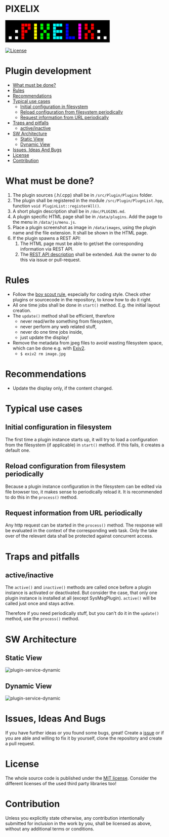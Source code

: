 # PIXELIX <!-- omit in toc -->
![PIXELIX](./images/LogoBlack.png)

[![License](https://img.shields.io/badge/license-MIT-blue.svg)](http://choosealicense.com/licenses/mit/)

# Plugin development <!-- omit in toc -->

- [What must be done?](#what-must-be-done)
- [Rules](#rules)
- [Recommendations](#recommendations)
- [Typical use cases](#typical-use-cases)
  - [Initial configuration in filesystem](#initial-configuration-in-filesystem)
  - [Reload configuration from filesystem periodically](#reload-configuration-from-filesystem-periodically)
  - [Request information from URL periodically](#request-information-from-url-periodically)
- [Traps and pitfalls](#traps-and-pitfalls)
  - [active/inactive](#activeinactive)
- [SW Architecture](#sw-architecture)
  - [Static View](#static-view)
  - [Dynamic View](#dynamic-view)
- [Issues, Ideas And Bugs](#issues-ideas-and-bugs)
- [License](#license)
- [Contribution](#contribution)

# What must be done?

1. The plugin sources (.h/.cpp) shall be in ```/src/Plugin/Plugins``` folder.
2. The plugin shall be registered in the module ```/src/Plugin/PlugnList.hpp```, function ```void PluginList::registerAll()```.
3. A short plugin description shall be in ```/doc/PLUGINS.md```.
4. A plugin specific HTML page shall be in ```/data/plugins```. Add the page to the menu in ```/data/js/menu.js```.
5. Place a plugin screenshot as image in ```/data/images```, using the plugin name and the file extension. It shall be shown in the HTML page.
6. If the plugin spawns a REST API:
   1. The HTML page must be able to get/set the corresponding information via REST API.
   2. The [REST API description](https://app.swaggerhub.com/apis/BlueAndi/Pixelix) shall be extended. Ask the owner to do this via issue or pull-request.

# Rules
* Follow the [boy scout rule](https://biratkirat.medium.com/step-8-the-boy-scout-rule-robert-c-martin-uncle-bob-9ac839778385#:~:text=The%20Boy%20Scouts%20have%20a,not%20add%20more%20smelling%20code.), especially for coding style. Check other plugins or sourcecode in the repository, to know how to do it right.
* All one time jobs shall be done in ```start()``` method. E.g. the initial layout creation.
* The ```update()``` method shall be efficient, therefore
  * never read/write something from filesystem,
  * never perform any web related stuff,
  * never do one time jobs inside,
  * just update the display!
* Remove the metadata from jpeg files to avoid wasting filesystem space, which can be done e.g. with [Exiv2](https://exiv2.org/).
  * ```$ exiv2 rm image.jpg```

# Recommendations
* Update the display only, if the content changed.

# Typical use cases

## Initial configuration in filesystem
The first time a plugin instance starts up, it will try to load a configuration from the filesystem (if applicable) in ```start()``` method. If this fails, it creates a default one.

## Reload configuration from filesystem periodically
Because a plugin instance configuration in the filesystem can be edited via file browser too, it makes sense to periodically reload it. It is recommended to do this in the ```process()``` method.

## Request information from URL periodically
Any http request can be started in the ```process()``` method. The response will be evaluated in the context of the corresponding web task. Only the take over of the relevant data shall be protected against concurrent access.

# Traps and pitfalls

## active/inactive
The ```active()``` and ```inactive()``` methods are called once before a plugin instance is activated or deactivated. But consider the case, that only one plugin instance is installed at all (except SysMsgPlugin). ```active()``` will be called just once and stays active.

Therefore if you need periodically stuff, but you can't do it in the ```update()``` method, use the ```process()``` method.

# SW Architecture

## Static View

![plugin-service-dynamic](http://www.plantuml.com/plantuml/proxy?cache=no&src=https://raw.githubusercontent.com/BlueAndi/esp-rgb-led-matrix/master/doc/design/plugin-service.plantuml)

## Dynamic View

![plugin-service-dynamic](http://www.plantuml.com/plantuml/proxy?cache=no&src=https://raw.githubusercontent.com/BlueAndi/esp-rgb-led-matrix/master/doc/design/plugin-service-dynamic.plantuml)

# Issues, Ideas And Bugs
If you have further ideas or you found some bugs, great! Create a [issue](https://github.com/BlueAndi/esp-rgb-led-matrix/issues) or if you are able and willing to fix it by yourself, clone the repository and create a pull request.

# License
The whole source code is published under the [MIT license](http://choosealicense.com/licenses/mit/).
Consider the different licenses of the used third party libraries too!

# Contribution
Unless you explicitly state otherwise, any contribution intentionally submitted for inclusion in the work by you, shall be licensed as above, without any
additional terms or conditions.

